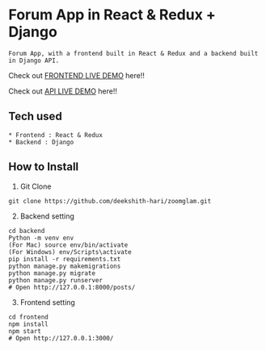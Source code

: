 # Forum App in React & Redux + Django

```
Forum App, with a frontend built in React & Redux and a backend built in Django API.
```

Check out [FRONTEND LIVE DEMO](https://zoomglam-frontend-production.herokuapp.com/) here!!

Check out [API LIVE DEMO](https://zoomglam-backend-production.herokuapp.com/) here!!

## Tech used

```
* Frontend : React & Redux
* Backend : Django
```

## How to Install

1. Git Clone

```
git clone https://github.com/deekshith-hari/zoomglam.git
```

2. Backend setting

```
cd backend
Python -m venv env
(For Mac) source env/bin/activate
(For Windows) env/Scripts\activate
pip install -r requirements.txt
python manage.py makemigrations
python manage.py migrate
python manage.py runserver
# Open http://127.0.0.1:8000/posts/
```

3. Frontend setting

```
cd frontend
npm install
npm start
# Open http://127.0.0.1:3000/
```
